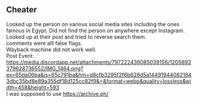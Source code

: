 ## Cheater
Looked up the person on various social media sites including the ones famous in Egypt. Did not find the person on anywhere except Instagram.  
Looked up at their post and tried to reverse search them.  
comments were alll false flags.  
Wayback machine did not work well.  
Post Event: https://media.discordapp.net/attachments/797222436085039156/1205893379628736552/IMG_1464.png?ex=65da06ba&is=65c791ba&hm=d8cfb3295f2f6b628d5a144919440821843dbc35bd8e89a355df18d125cc82f9&=&format=webp&quality=lossless&width=458&height=593  
I was supposed to use https://archive.ph/
